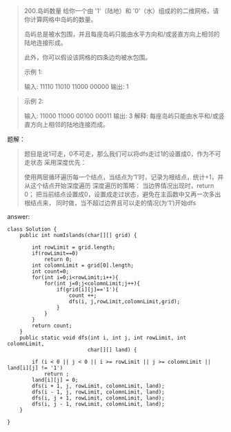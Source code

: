 > 200.岛屿数量
> 给你一个由 '1'（陆地）和 '0'（水）组成的的二维网格，请你计算网格中岛屿的数量。
> 
> 岛屿总是被水包围，并且每座岛屿只能由水平方向和/或竖直方向上相邻的陆地连接形成。
> 
> 此外，你可以假设该网格的四条边均被水包围。
> 
> 示例 1:
> 
> 输入:
> 11110
> 11010
> 11000
> 00000
> 输出: 1

> 示例 2:
> 
> 输入:
> 11000
> 11000
> 00100
> 00011
> 输出: 3
> 解释: 每座岛屿只能由水平和/或竖直方向上相邻的陆地连接而成。



题解：

> 题目是说1可走，0不可走，那么我们可以将dfs走过1的设置成0，作为不可走状态
> 采用深度优先：
> 
> 使用两层循环遍历每一个结点，当结点为‘1’时，记录为根结点，统计+1，并从这个结点开始深度遍历
> 深度遍历的策略：
> 当边界情况出现时，return 0；
> 把当前结点设置成0，设置成走过状态，避免在主函数中又再一次多出根结点来，
> 同时做，当不超过边界且可以走的情况(为‘1’)开始dfs

answer:

    class Solution {
        public int numIslands(char[][] grid) {
    
            int rowLimit = grid.length;
            if(rowLimit==0)
                return 0;
            int colomnLimit = grid[0].length;
            int count=0;
            for(int i=0;i<rowLimit;i++){
                for(int j=0;j<colomnLimit;j++){
                    if(grid[i][j]=='1'){
                        count ++;
                        dfs(i, j,rowLimit,colomnLimit,grid);
                    }
                }
            }
            return count;
        }
        public static void dfs(int i, int j, int rowLimit, int colomnLimit,
                              char[][] land) {
    
            if (i < 0 || j < 0 || i >= rowLimit || j >= colomnLimit || land[i][j] != '1')
                return ;
            land[i][j] = 0;
            dfs(i + 1, j, rowLimit, colomnLimit, land);
            dfs(i - 1, j, rowLimit, colomnLimit, land);
            dfs(i, j + 1, rowLimit, colomnLimit, land);
            dfs(i, j - 1, rowLimit, colomnLimit, land);
        }
    
    }